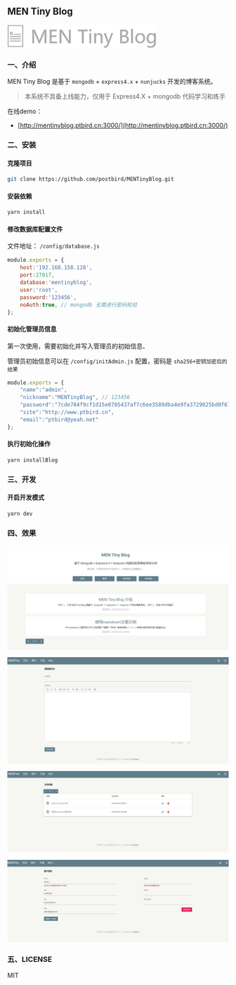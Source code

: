 ## MEN Tiny Blog

![im](./public/images/logo-gray.png)

### 一、介绍

MEN Tiny Blog 是基于 `mongodb` + `express4.x` + `nunjucks` 开发的博客系统。
> 本系统不具备上线能力，仅用于 Express4.X + mongodb 代码学习和练手

在线demo：

- [http://mentinyblog.ptbird.cn:3000/](http://mentinyblog.ptbird.cn:3000/)

### 二、安装

#### 克隆项目

```bash
git clone https://github.com/postbird/MENTinyBlog.git
```

#### 安装依赖

```bash
yarn install
```

#### 修改数据库配置文件

文件地址： `/config/database.js`

```javascript
module.exports = {
    host:'192.168.158.128',
    port:27017,
    database:'mentinyblog',
    user:'root',
    password:'123456',
    noAuth:true, // mongodb 无需进行密码校验
};
```


#### 初始化管理员信息

第一次使用，需要初始化并写入管理员的初始信息、

管理员初始信息可以在 `/config/initAdmin.js` 配置，密码是 `sha256+密钥加密后的结果`

```javascript
module.exports = {
    "name":"admin",
    "nickname":"MENTinyBlog", // 123456
    "password":"7cde784f9cf1d15e0785437af7c6ee3589dba4e9fa3729025bd0f6781aba14dd",
    "site":"http://www.ptbird.cn",
    "email":"ptbird@yeah.net"
};
```

#### 执行初始化操作

```bash
yarn installBlog
```

### 三、开发


#### 开启开发模式

```bash
yarn dev
```

### 四、效果

![111](./examples/ex1.jpg)

![111](./examples/ex2.jpg)

![111](./examples/ex3.jpg)

![111](./examples/ex4.jpg)


### 五、LICENSE

MIT